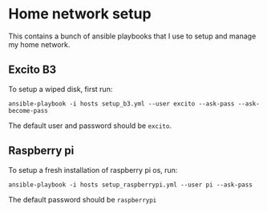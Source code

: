 # Home network setup

This contains a bunch of ansible playbooks that I use to setup and manage my home network.

## Excito B3

To setup a wiped disk, first run:

```
ansible-playbook -i hosts setup_b3.yml --user excito --ask-pass --ask-become-pass
```

The default user and password should be `excito`.

## Raspberry pi

To setup a fresh installation of raspberry pi os, run:

```
ansible-playbook -i hosts setup_raspberrypi.yml --user pi --ask-pass
```

The default password should be `raspberrypi`

